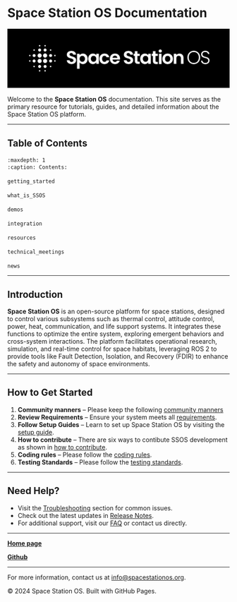 
# Space Station OS Documentation


![Space Station OS Logo](assets/logo/SSOS_LogoMark_TextSide_White_BGBlack.png)


Welcome to the **Space Station OS** documentation. This site serves as the primary resource for tutorials, guides, and detailed information about the Space Station OS platform.

---

## Table of Contents

```{toctree}
:maxdepth: 1
:caption: Contents:

getting_started

what_is_SSOS

demos

integration

resources

technical_meetings

news

```

---

## Introduction
**Space Station OS** is an open-source platform for space stations, designed to control various subsystems such as thermal control, attitude control, power, heat, communication, and life support systems. It integrates these functions to optimize the entire system, exploring emergent behaviors and cross-system interactions. The platform facilitates operational research, simulation, and real-time control for space habitats, leveraging ROS 2 to provide tools like Fault Detection, Isolation, and Recovery (FDIR) to enhance the safety and autonomy of space environments.

---

## How to Get Started
1. **Community manners** – Please keep the following [community manners](community_manners.md)
2. **Review Requirements** – Ensure your system meets all [requirements](requirements.md).
3. **Follow Setup Guides** – Learn to set up Space Station OS by visiting the [setup guide](setup.md).
4. **How to contribute** – There are six ways to contibute SSOS development as shown in [how to contribute](how_to_contribute.md).
5. **Coding rules** –  Please follow the [coding rules](coding_rule.md).
6. **Testing Standards**  –  Please follow the [testing standards](testing_standards.md).

---

## Need Help?
- Visit the [Troubleshooting](troubleshooting.md) section for common issues.
- Check out the latest updates in [Release Notes](release_notes.md).
- For additional support, visit our [FAQ](faq.md) or contact us directly.

---

**[Home page](https://spacestationos.com/)**

**[Github](https://github.com/space-station-os)**

---
For more information, contact us at [info@spacestationos.org](mailto:info@spacestationos.org).

© 2024 Space Station OS. Built with GitHub Pages.
